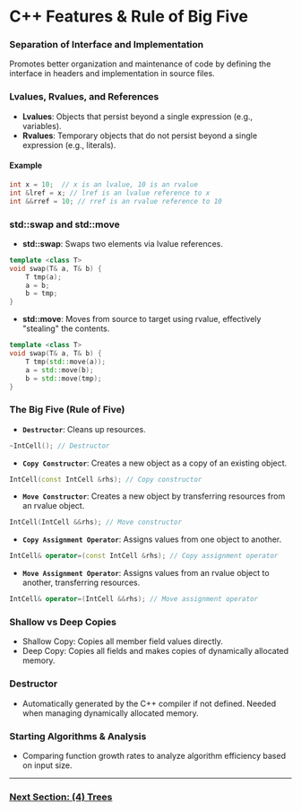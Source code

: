 # C++ Features & Rule of Big Five



### Separation of Interface and Implementation
Promotes better organization and maintenance of code by defining the interface in headers and implementation in source files.

### Lvalues, Rvalues, and References
- **Lvalues**: Objects that persist beyond a single expression (e.g., variables).
- **Rvalues**: Temporary objects that do not persist beyond a single expression (e.g., literals).

#### Example
```cpp
int x = 10;  // x is an lvalue, 10 is an rvalue
int &lref = x; // lref is an lvalue reference to x
int &&rref = 10; // rref is an rvalue reference to 10
```

### std::swap and std::move
- **std::swap**: Swaps two elements via lvalue references.

```cpp
template <class T>
void swap(T& a, T& b) {
    T tmp(a);
    a = b;
    b = tmp;
}
```
- **std::move**: Moves from source to target using rvalue, effectively "stealing" the contents.

```cpp
template <class T>
void swap(T& a, T& b) {
    T tmp(std::move(a));
    a = std::move(b);
    b = std::move(tmp);
}
```

### The Big Five (Rule of Five)
- **`Destructor`**: Cleans up resources.

```cpp
~IntCell(); // Destructor
```

- **`Copy Constructor`**: Creates a new object as a copy of an existing object.
```cpp
IntCell(const IntCell &rhs); // Copy constructor
```

- **`Move Constructor`**: Creates a new object by transferring resources from an rvalue object.

```cpp
IntCell(IntCell &&rhs); // Move constructor
```

- **`Copy Assignment Operator`**: Assigns values from one object to another.
```cpp
IntCell& operator=(const IntCell &rhs); // Copy assignment operator
```

- **`Move Assignment Operator`**: Assigns values from an rvalue object to another, transferring resources.
```cpp
IntCell& operator=(IntCell &&rhs); // Move assignment operator
```

### Shallow vs Deep Copies
- Shallow Copy: Copies all member field values directly.
- Deep Copy: Copies all fields and makes copies of dynamically allocated memory.

### Destructor
- Automatically generated by the C++ compiler if not defined. Needed when managing dynamically allocated memory.

### Starting Algorithms & Analysis
- Comparing function growth rates to analyze algorithm efficiency based on input size.





















---

### [Next Section: (4) Trees](https://github.com/MarkShinozaki/CPTS223-AdvancedDataStructuresInCpp/tree/Lecture-Slides/(4)%20Trees)
